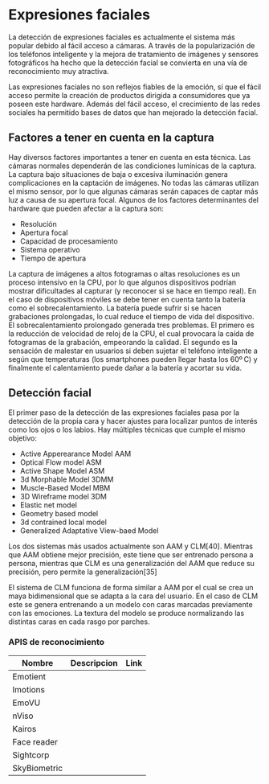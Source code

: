 # Expresiones faciales

La detección de expresiones faciales es actualmente el sistema más popular debido al fácil acceso a cámaras. A través de la popularización de los teléfonos inteligente y la mejora de tratamiento de imágenes y sensores fotográficos ha hecho que la detección facial se convierta en una vía de reconocimiento muy atractiva.

Las expresiones faciales no son reflejos fiables de la emoción, sí que el fácil acceso permite la creación de productos dirigida a consumidores que ya poseen este hardware. Además del fácil acceso, el crecimiento de las redes sociales ha permitido bases de datos que han mejorado la detección facial.

## Factores a tener en cuenta en la captura

Hay diversos factores importantes a tener en cuenta en esta técnica. Las cámaras normales dependerán de las condiciones lumínicas de la captura. La captura bajo situaciones de baja o excesiva iluminación genera complicaciones en la captación de imágenes. No todas las cámaras utilizan el mismo sensor, por lo que algunas cámaras serán capaces de captar más luz a causa de su apertura focal. Algunos de los factores determinantes del hardware que pueden afectar a la captura son:

* Resolución
* Apertura focal
* Capacidad de procesamiento
* Sistema operativo
* Tiempo de apertura

La captura de imágenes a altos fotogramas o altas resoluciones es un proceso intensivo en la CPU, por lo que algunos dispositivos podrían mostrar dificultades al capturar (y reconocer si se hace en tiempo real). En el caso de dispositivos móviles se debe tener en cuenta tanto la batería como el sobrecalentamiento. La batería puede sufrir si se hacen grabaciones prolongadas, lo cual reduce el tiempo de vida del dispositivo. El sobrecalentamiento prolongado generada tres problemas. El primero es la reducción de velocidad de reloj de la CPU, el cual provocara la caída de fotogramas de la grabación, empeorando la calidad. El segundo es la sensación de malestar en usuarios si deben sujetar el teléfono inteligente a según que temperaturas (los smartphones pueden llegar hasta los 60º C) y finalmente el calentamiento puede dañar a la batería y acortar su vida.

## Detección facial

El primer paso de la detección de las expresiones faciales pasa por la detección de la propia cara y hacer ajustes para localizar puntos de interés como los ojos o los labios. Hay múltiples técnicas que cumple el mismo objetivo:

* Active Apperearance Model AAM
* Optical Flow model ASM
* Active Shape Model ASM
* 3d Morphable Model 3DMM
* Muscle-Based Model MBM
* 3D Wireframe model 3DM
* Elastic net model
* Geometry based model
* 3d contrained local model
* Generalized Adaptative View-baed Model

Los dos sistemas más usados actualmente son AAM y CLM[40]. Mientras que AAM obtiene mejor precisión, este tiene que ser entrenado persona a persona, mientras que CLM es una generalización del AAM que reduce su precisión, pero permite la generalización[35]

El sistema de CLM funciona de forma similar a AAM por el cual se crea un maya bidimensional que se adapta a la cara del usuario. En el caso de CLM este se genera entrenando a un modelo con caras marcadas previamente con las emociones. La textura del modelo se produce normalizando las distintas caras en cada rasgo por parches.

### APIS de reconocimiento

| Nombre       | Descripcion | Link |
| ------------ | ----------- | ---- |
| Emotient     |             |      |
| Imotions     |             |      |
| EmoVU        |             |      |
| nViso        |             |      |
| Kairos       |             |      |
| Face reader  |             |      |
| Sightcorp    |             |      |
| SkyBiometric |             |      |

